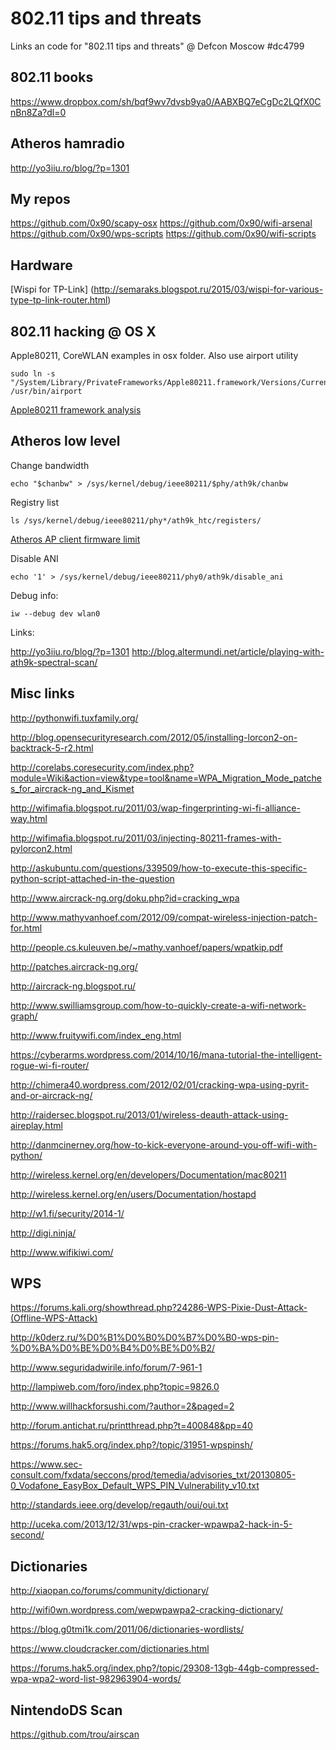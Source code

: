 # 802.11 tips and threats

Links an code for "802.11 tips and threats" @ Defcon Moscow #dc4799

## 802.11 books

https://www.dropbox.com/sh/bqf9wv7dvsb9ya0/AABXBQ7eCgDc2LQfX0CnBn8Za?dl=0

## Atheros hamradio
http://yo3iiu.ro/blog/?p=1301

## My repos
https://github.com/0x90/scapy-osx
https://github.com/0x90/wifi-arsenal
https://github.com/0x90/wps-scripts
https://github.com/0x90/wifi-scripts

## Hardware

[Wispi for TP-Link] (http://semaraks.blogspot.ru/2015/03/wispi-for-various-type-tp-link-router.html)

## 802.11 hacking @ OS X

Apple80211, CoreWLAN examples in osx folder. Also use airport utility

```
sudo ln -s "/System/Library/PrivateFrameworks/Apple80211.framework/Versions/Current/Resources/airport" /usr/bin/airport
```

[Apple80211 framework analysis](http://newosxbook.com/articles/11208ellpA.html)


## Atheros low level

Change bandwidth

```
echo "$chanbw" > /sys/kernel/debug/ieee80211/$phy/ath9k/chanbw
```

Registry list
```
ls /sys/kernel/debug/ieee80211/phy*/ath9k_htc/registers/
```

[Atheros AP client firmware limit](https://lists.ath9k.org/pipermail/ath9k-devel/2013-April/010513.html)

Disable ANI
```
echo '1' > /sys/kernel/debug/ieee80211/phy0/ath9k/disable_ani
```

Debug info:
```
iw --debug dev wlan0
```

Links:

http://yo3iiu.ro/blog/?p=1301
http://blog.altermundi.net/article/playing-with-ath9k-spectral-scan/

## Misc links

http://pythonwifi.tuxfamily.org/

http://blog.opensecurityresearch.com/2012/05/installing-lorcon2-on-backtrack-5-r2.html

http://corelabs.coresecurity.com/index.php?module=Wiki&action=view&type=tool&name=WPA_Migration_Mode_patches_for_aircrack-ng_and_Kismet

http://wifimafia.blogspot.ru/2011/03/wap-fingerprinting-wi-fi-alliance-way.html

http://wifimafia.blogspot.ru/2011/03/injecting-80211-frames-with-pylorcon2.html

http://askubuntu.com/questions/339509/how-to-execute-this-specific-python-script-attached-in-the-question

http://www.aircrack-ng.org/doku.php?id=cracking_wpa

http://www.mathyvanhoef.com/2012/09/compat-wireless-injection-patch-for.html

http://people.cs.kuleuven.be/~mathy.vanhoef/papers/wpatkip.pdf

http://patches.aircrack-ng.org/

http://aircrack-ng.blogspot.ru/

http://www.swilliamsgroup.com/how-to-quickly-create-a-wifi-network-graph/

http://www.fruitywifi.com/index_eng.html

https://cyberarms.wordpress.com/2014/10/16/mana-tutorial-the-intelligent-rogue-wi-fi-router/

http://chimera40.wordpress.com/2012/02/01/cracking-wpa-using-pyrit-and-or-aircrack-ng/

http://raidersec.blogspot.ru/2013/01/wireless-deauth-attack-using-aireplay.html

http://danmcinerney.org/how-to-kick-everyone-around-you-off-wifi-with-python/

http://wireless.kernel.org/en/developers/Documentation/mac80211

http://wireless.kernel.org/en/users/Documentation/hostapd

http://w1.fi/security/2014-1/

http://digi.ninja/

http://www.wifikiwi.com/

## WPS

https://forums.kali.org/showthread.php?24286-WPS-Pixie-Dust-Attack-(Offline-WPS-Attack)

http://k0derz.ru/%D0%B1%D0%B0%D0%B7%D0%B0-wps-pin-%D0%BA%D0%BE%D0%B4%D0%BE%D0%B2/

http://www.seguridadwirile.info/forum/7-961-1

http://lampiweb.com/foro/index.php?topic=9826.0

http://www.willhackforsushi.com/?author=2&paged=2

http://forum.antichat.ru/printthread.php?t=400848&pp=40

https://forums.hak5.org/index.php?/topic/31951-wpspinsh/

https://www.sec-consult.com/fxdata/seccons/prod/temedia/advisories_txt/20130805-0_Vodafone_EasyBox_Default_WPS_PIN_Vulnerability_v10.txt

http://standards.ieee.org/develop/regauth/oui/oui.txt

http://uceka.com/2013/12/31/wps-pin-cracker-wpawpa2-hack-in-5-second/

## Dictionaries

http://xiaopan.co/forums/community/dictionary/

http://wifi0wn.wordpress.com/wepwpawpa2-cracking-dictionary/

https://blog.g0tmi1k.com/2011/06/dictionaries-wordlists/

https://www.cloudcracker.com/dictionaries.html

https://forums.hak5.org/index.php?/topic/29308-13gb-44gb-compressed-wpa-wpa2-word-list-982963904-words/

## NintendoDS Scan
https://github.com/trou/airscan
